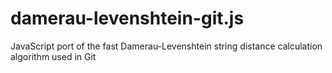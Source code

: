 # damerau-levenshtein-git.js
JavaScript port of the fast Damerau-Levenshtein string distance calculation algorithm used in Git
